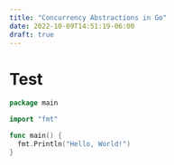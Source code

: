 ```yaml
---
title: "Concurrency Abstractions in Go"
date: 2022-10-09T14:51:19-06:00
draft: true
---
```


# Test

```go
package main

import "fmt"

func main() {
  fmt.Println("Hello, World!")
}
```